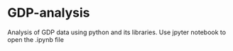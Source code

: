 # GDP-analysis
Analysis of GDP data using python and its libraries.
Use jpyter notebook to open the .ipynb file
